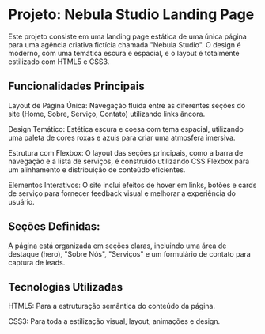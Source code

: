# Projeto: Nebula Studio Landing Page
Este projeto consiste em uma landing page estática de uma única página para uma agência criativa fictícia chamada "Nebula Studio". O design é moderno, com uma temática escura e espacial, e o layout é totalmente estilizado com HTML5 e CSS3.

## Funcionalidades Principais
Layout de Página Única: Navegação fluida entre as diferentes seções do site (Home, Sobre, Serviço, Contato) utilizando links âncora.

Design Temático: Estética escura e coesa com tema espacial, utilizando uma paleta de cores roxas e azuis para criar uma atmosfera imersiva.

Estrutura com Flexbox: O layout das seções principais, como a barra de navegação e a lista de serviços, é construído utilizando CSS Flexbox para um alinhamento e distribuição de conteúdo eficientes.

Elementos Interativos: O site inclui efeitos de hover em links, botões e cards de serviço para fornecer feedback visual e melhorar a experiência do usuário.

## Seções Definidas: 
A página está organizada em seções claras, incluindo uma área de destaque (hero), "Sobre Nós", "Serviços" e um formulário de contato para captura de leads.

## Tecnologias Utilizadas
HTML5: Para a estruturação semântica do conteúdo da página.

CSS3: Para toda a estilização visual, layout, animações e design.
